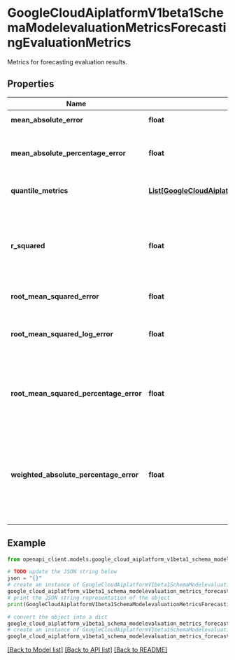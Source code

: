 # GoogleCloudAiplatformV1beta1SchemaModelevaluationMetricsForecastingEvaluationMetrics

Metrics for forecasting evaluation results.

## Properties

Name | Type | Description | Notes
------------ | ------------- | ------------- | -------------
**mean_absolute_error** | **float** | Mean Absolute Error (MAE). | [optional] 
**mean_absolute_percentage_error** | **float** | Mean absolute percentage error. Infinity when there are zeros in the ground truth. | [optional] 
**quantile_metrics** | [**List[GoogleCloudAiplatformV1beta1SchemaModelevaluationMetricsForecastingEvaluationMetricsQuantileMetricsEntry]**](GoogleCloudAiplatformV1beta1SchemaModelevaluationMetricsForecastingEvaluationMetricsQuantileMetricsEntry.md) | The quantile metrics entries for each quantile. | [optional] 
**r_squared** | **float** | Coefficient of determination as Pearson correlation coefficient. Undefined when ground truth or predictions are constant or near constant. | [optional] 
**root_mean_squared_error** | **float** | Root Mean Squared Error (RMSE). | [optional] 
**root_mean_squared_log_error** | **float** | Root mean squared log error. Undefined when there are negative ground truth values or predictions. | [optional] 
**root_mean_squared_percentage_error** | **float** | Root Mean Square Percentage Error. Square root of MSPE. Undefined/imaginary when MSPE is negative. | [optional] 
**weighted_absolute_percentage_error** | **float** | Weighted Absolute Percentage Error. Does not use weights, this is just what the metric is called. Undefined if actual values sum to zero. Will be very large if actual values sum to a very small number. | [optional] 

## Example

```python
from openapi_client.models.google_cloud_aiplatform_v1beta1_schema_modelevaluation_metrics_forecasting_evaluation_metrics import GoogleCloudAiplatformV1beta1SchemaModelevaluationMetricsForecastingEvaluationMetrics

# TODO update the JSON string below
json = "{}"
# create an instance of GoogleCloudAiplatformV1beta1SchemaModelevaluationMetricsForecastingEvaluationMetrics from a JSON string
google_cloud_aiplatform_v1beta1_schema_modelevaluation_metrics_forecasting_evaluation_metrics_instance = GoogleCloudAiplatformV1beta1SchemaModelevaluationMetricsForecastingEvaluationMetrics.from_json(json)
# print the JSON string representation of the object
print(GoogleCloudAiplatformV1beta1SchemaModelevaluationMetricsForecastingEvaluationMetrics.to_json())

# convert the object into a dict
google_cloud_aiplatform_v1beta1_schema_modelevaluation_metrics_forecasting_evaluation_metrics_dict = google_cloud_aiplatform_v1beta1_schema_modelevaluation_metrics_forecasting_evaluation_metrics_instance.to_dict()
# create an instance of GoogleCloudAiplatformV1beta1SchemaModelevaluationMetricsForecastingEvaluationMetrics from a dict
google_cloud_aiplatform_v1beta1_schema_modelevaluation_metrics_forecasting_evaluation_metrics_from_dict = GoogleCloudAiplatformV1beta1SchemaModelevaluationMetricsForecastingEvaluationMetrics.from_dict(google_cloud_aiplatform_v1beta1_schema_modelevaluation_metrics_forecasting_evaluation_metrics_dict)
```
[[Back to Model list]](../README.md#documentation-for-models) [[Back to API list]](../README.md#documentation-for-api-endpoints) [[Back to README]](../README.md)


